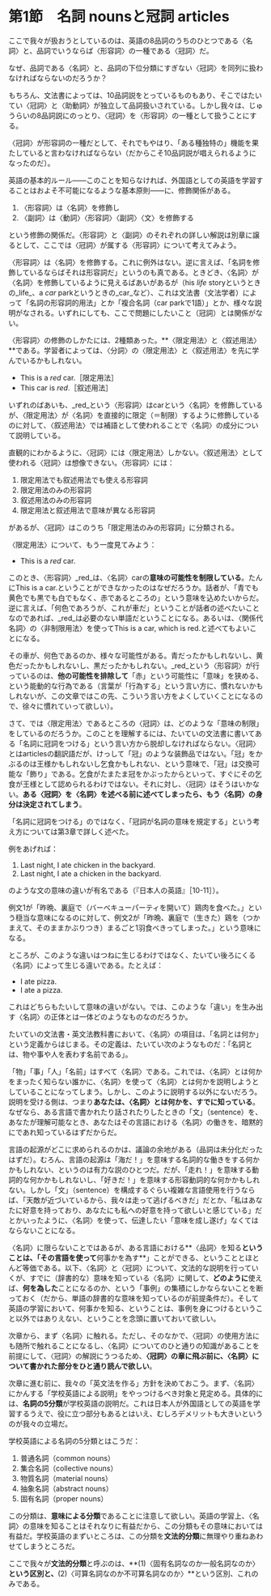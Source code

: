 # 第1節　名詞 nounsと冠詞 articles
ここで我々が扱おうとしているのは、英語の8品詞のうちのひとつである〈名詞〉と、品詞でいうならば〈形容詞〉の一種である〈冠詞〉だ。

なぜ、品詞である〈名詞〉と、品詞の下位分類にすぎない〈冠詞〉を同列に扱わなければならないのだろうか？

もちろん、文法書によっては、10品詞説をとっているものもあり、そこではたいてい〈冠詞〉と〈助動詞〉が独立して品詞扱いされている。しかし我々は、じゅうらいの8品詞説にのっとり、〈冠詞〉を〈形容詞〉の一種として扱うことにする。

〈冠詞〉が形容詞の一種だとして、それでもやはり、「ある種独特の」機能を果たしていると言わなければならない（だからこそ10品詞説が唱えられるようになったのだ）。

英語の基本的ルール――このことを知らなければ、外国語としての英語を学習することはおよそ不可能になるような基本原則――に、修飾関係がある。

1. 〈形容詞〉は〈名詞〉を修飾し
2. 〈副詞〉は〈動詞〉〈形容詞〉〈副詞〉〈文〉を修飾する

という修飾の関係だ。〈形容詞〉と〈副詞〉のそれぞれの詳しい解説は別章に譲るとして、ここでは〈冠詞〉が属する〈形容詞〉について考えてみよう。

〈形容詞〉は〈名詞〉を修飾する。これに例外はない。逆に言えば、「名詞を修飾しているならばそれは形容詞だ」というのも真である。ときどき、〈名詞〉が〈名詞〉を修飾しているように見えるばあいがあるが（his _life_ storyというときの_life_、a _car_ parkというときの_car_など）、これは文法書（文法学者）によって「名詞の形容詞的用法」とか「複合名詞（car parkで1語）」とか、様々な説明がなされる。いずれにしても、ここで問題にしたいこと（冠詞）とは関係がない。

〈形容詞〉の修飾のしかたには、2種類あった。**〈限定用法〉と〈叙述用法〉**である。学習者によっては、〈分詞〉の〈限定用法〉と〈叙述用法〉を先に学んでいるかもしれない。

- This is a _red_ car.［限定用法］
- This car is _red_.［叙述用法］

いずれのばあいも、_red_という〈形容詞〉はcarという〈名詞〉を修飾しているが、〈限定用法〉が〈名詞〉を直接的に限定（＝制限）するように修飾しているのに対して、〈叙述用法〉では補語として使われることで〈名詞〉の成分について説明している。

直観的にわかるように、〈冠詞〉には〈限定用法〉しかない。〈叙述用法〉として使われる〈冠詞〉は想像できない。〈形容詞〉には：

1. 限定用法でも叙述用法でも使える形容詞
2. 限定用法のみの形容詞
3. 叙述用法のみの形容詞
4. 限定用法と叙述用法で意味が異なる形容詞

があるが、〈冠詞〉はこのうち「限定用法のみの形容詞」に分類される。

〈限定用法〉について、もう一度見てみよう：

- This is a _red_ car.

このとき、〈形容詞〉_red_は、〈名詞〉carの**意味の可能性を制限している**。たんにThis is a car.ということができなかったのはなぜだろうか。話者が、「青でも黄色でも黒でも白でもなく、赤であるところの」という意味を込めたいからだ。逆に言えば、「何色であろうが、これが車だ」ということが話者の述べたいことなのであれば、_red_は必要のない単語だということになる。あるいは、〈関係代名詞〉の〈非制限用法〉を使ってThis is a car, which is red.と述べてもよいことになる。

その車が、何色であるのか、様々な可能性がある。青だったかもしれないし、黄色だったかもしれないし、黒だったかもしれない。_red_という〈形容詞〉が行っているのは、**他の可能性を排除して**「赤」という可能性に「意味」を狭める、という能動的な行為である（言葉が「行為する」という言い方に、慣れないかもしれないが、この文章ではこの先、こういう言い方をよくしていくことになるので、徐々に慣れていって欲しい）。

さて、では〈限定用法〉であるところの〈冠詞〉は、どのような「意味の制限」をしているのだろうか。このことを理解するには、たいていの文法書に書いてある「名詞に冠詞をつける」という言い方から脱却しなければならない。〈冠詞〉とはarticlesの翻訳語だが、けっして「冠」のような装飾品ではない。「冠」をかぶるのは王様かもしれないし乞食かもしれない、という意味で、「冠」は交換可能な「飾り」である。乞食がたまたま冠をかぶったからといって、すぐにその乞食が王様として認められるわけではない。それに対し、〈冠詞〉はそうはいかない。**ある〈冠詞〉を〈名詞〉を述べる前に述べてしまったら、もう〈名詞〉の身分は決定されてしまう**。

「名詞に冠詞をつける」のではなく、「冠詞が名詞の意味を規定する」という考え方については第3章で詳しく述べた。

例をあげれば：

1. Last night, I ate chicken in the backyard.
2. Last night, I ate a chicken in the backyard.

のような文の意味の違いが有名である（『日本人の英語』［10-11］）。

例文1が「昨晩、裏庭で（バーベキューパーティを開いて）鶏肉を食べた。」という穏当な意味になるのに対して、例文2が「昨晩、裏庭で（生きた）鶏を（つかまえて、そのままかぶりつき）まるごと1羽食べきってしまった。」という意味になる。

ところが、このような違いはつねに生じるわけではなく、たいてい後ろにくる〈名詞〉によって生じる違いである。たとえば：

- I ate pizza.
- I ate a pizza.

これはどちらもたいして意味の違いがない。では、このような「違い」を生み出す〈名詞〉の正体とは一体どのようなものなのだろうか。

たいていの文法書・英文法教科書において、〈名詞〉の項目は、「名詞とは何か」という定義からはじまる。その定義は、たいてい次のようなものだ：「名詞とは、物や事や人を表わす名前である」。

「物」「事」「人」「名前」はすべて〈名詞〉である。これでは、〈名詞〉とは何かをまったく知らない誰かに、〈名詞〉を使って〈名詞〉とは何かを説明しようとしていることになってしまう。しかし、このように説明する以外にないだろう。説明を受ける側は、つまり**あなたは、〈名詞〉とは何かを、すでに知っている**。なぜなら、ある言語で書かれたり話されたりしたときの「文」（sentence）を、あなたが理解可能なとき、あなたはその言語における〈名詞〉の働きを、暗黙的にであれ知っているはずだからだ。

言語の起源がどこに求められるのかは、議論の余地がある（品詞は未分化だったはずだ）。むろん、言語の起源は「海だ！」を意味する名詞的な働きをする何かかもしれない、というのは有力な説のひとつだ。だが、「走れ！」を意味する動詞的な何かかもしれないし、「好きだ！」を意味する形容動詞的な何かかもしれない。しかし「文」（sentence）を構成するぐらい複雑な言語使用を行うならば、「天敵が近づいているから、我々は走って逃げるべきだ」だとか、「私はあなたに好意を持っており、あなたにも私への好意を持って欲しいと感じている」だとかいったように、〈名詞〉を使って、伝達したい「意味を成し遂げ」なくてはならないことになる。

〈名詞〉に限らないことではあるが、ある言語における**〈品詞〉を知る**ということは、「その言語を使って**何事かを為す**」ことができる、ということとほとんど等価である。以下、〈名詞〉と〈冠詞〉について、文法的な説明を行っていくが、すでに（辞書的な）意味を知っている〈名詞〉に関して、**どのように**使えば、**何を為した**ことになるのか、という「事例」の集積にしかならないことを断っておく（だから、単語の辞書的な意味を知っているのが前提条件だ）。そして英語の学習において、何事かを知る、ということは、事例を身につけるということ以外ではありえない、ということを念頭に置いておいて欲しい。

次章から、まず〈名詞〉に触れる。ただし、そのなかで、〈冠詞〉の使用方法にも随所で触れることになるし、〈名詞〉についてのひと通りの知識があることを前提にして、〈冠詞〉の解説にうつるため、**〈冠詞〉の章に飛ぶ前に、〈名詞〉について書かれた部分をひと通り読んで欲しい**。

次章に進む前に、我々の「英文法を作る」方針を決めておこう。まず、〈名詞〉にかんする「学校英語による説明」をやっつけるべき対象と見定める。具体的には、**名詞の5分類**が学校英語の説明だ。これは日本人が外国語としての英語を学習するうえで、役に立つ部分もあるとはいえ、むしろデメリットも大きいというのが我々の立場だ。

学校英語による名詞の5分類とはこうだ：

1. 普通名詞（common nouns）
2. 集合名詞（collective nouns）
3. 物質名詞（material nouns）
4. 抽象名詞（abstract nouns）
5. 固有名詞（proper nouns）

この分類は、**意味による分類**であることに注意して欲しい。英語の学習上、〈名詞〉の意味を知ることはそれなりに有益だから、この分類もその意味においては有益だ。学校英語のまずいところは、この分類を**文法的分類**に無理やり重ねあわせてしまうところだ。

ここで我々が**文法的分類**と呼ぶのは、**(1)〈固有名詞なのか一般名詞なのか〉**という区別と、**(2)〈可算名詞なのか不可算名詞なのか〉**という区別、これのみである。

